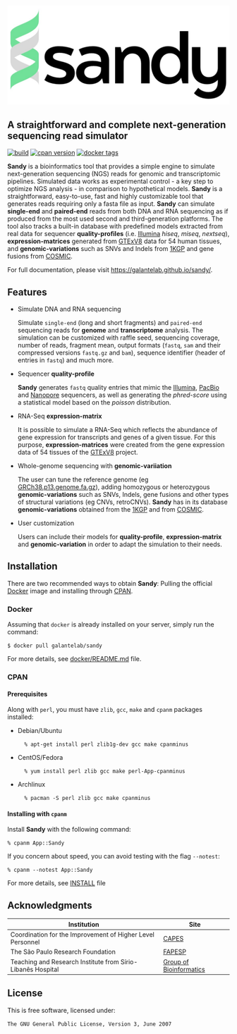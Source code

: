 [![Sandy logo](share/imgs/sandy.jpeg)](https://galantelab.github.io/sandy/)
## A straightforward and complete next-generation sequencing read simulator

[![build](https://github.com/galantelab/sandy/actions/workflows/ci.yml/badge.svg?branch=dev)](https://github.com/galantelab/sandy/actions/workflows/ci.yml)
[![cpan version](https://badge.fury.io/pl/App-Sandy.svg)](https://badge.fury.io/pl/App-Sandy)
[![docker tags](https://img.shields.io/badge/docker-%230db7ed.svg?style=flat&logo=docker&logoColor=white)](https://hub.docker.com/r/galantelab/sandy/tags)

**Sandy** is a bioinformatics tool that provides a simple engine to simulate next-generation
sequencing (NGS) reads for genomic and transcriptomic pipelines. Simulated data works as
experimental control \- a key step to optimize NGS analysis - in comparison to hypothetical
models. **Sandy** is a straightforward, easy-to-use, fast and highly customizable tool that
generates reads requiring only a fasta file as input. **Sandy** can simulate **single-end**
and **paired-end** reads from both DNA and RNA sequencing as if produced from the most used
second and third-generation platforms. The tool also tracks a built-in database with predefined
models extracted from real data for sequencer **quality-profiles** (i.e.
[Illumina](https://www.illumina.com/) *hiseq*, *miseq*, *nextseq*), **expression-matrices**
generated from [GTExV8](https://www.gtexportal.org/home/) data for 54 human tissues, and
**genomic-variations** such as SNVs and Indels from [1KGP](https://www.internationalgenome.org/)
and gene fusions from [COSMIC](https://cancer.sanger.ac.uk/cosmic).

For full documentation, please visit <https://galantelab.github.io/sandy/>.

## Features

* Simulate DNA and RNA sequencing

    Simulate `single-end` (long and short fragments) and `paired-end` sequencing reads for **genome**
    and **transcriptome** analysis. The simulation can be customized with raffle seed, sequencing
    coverage, number of reads, fragment mean, output formats (`fastq`, `sam` and their compressed
    versions `fastq.gz` and `bam`), sequence identifier (header of entries in `fastq`) and much more.

* Sequencer **quality-profile**

    **Sandy** generates `fastq` quality entries that mimic the [Illumina](https://www.illumina.com/),
    [PacBio](https://www.pacb.com/) and [Nanopore](https://nanoporetech.com/) sequencers, as well as
    generating the *phred-score* using a statistical model based on the *poisson* distribution.

* RNA-Seq **expression-matrix**

    It is possible to simulate a RNA-Seq which reflects the abundance of gene expression for transcripts
    and genes of a given tissue. For this purpose, **expression-matrices** were created from the gene
    expression data of 54 tissues of the [GTExV8](https://www.gtexportal.org/home/) project.

* Whole-genome sequencing with **genomic-variiation**

    The user can tune the reference genome (eg [GRCh38.p13.genome.fa.gz](https://www.gencodegenes.org/human/)),
    adding homozygous or heterozygous **genomic-variations** such as SNVs, Indels, gene fusions and other
    types of structural variations (eg CNVs, retroCNVs). **Sandy** has in its database **genomic-variations**
    obtained from the [1KGP](https://www.internationalgenome.org/) and from
    [COSMIC](https://cancer.sanger.ac.uk/cosmic).

* User customization

    Users can include their models for **quality-profile**, **expression-matrix** and **genomic-variation**
    in order to adapt the simulation to their needs.

## Installation

There are two recommended ways to obtain **Sandy**: Pulling the official [Docker](https://www.docker.com/)
image and installing through [CPAN](https://metacpan.org/).

### Docker

Assuming that `docker` is already installed on your server, simply run the command:

    $ docker pull galantelab/sandy

For more details, see [docker/README.md](https://github.com/galantelab/sandy/blob/master/docker/README.md)
file.

### CPAN

#### Prerequisites

Along with `perl`, you must have `zlib`, `gcc`, `make` and `cpanm` packages installed:

- Debian/Ubuntu

        % apt-get install perl zlib1g-dev gcc make cpanminus

- CentOS/Fedora

        % yum install perl zlib gcc make perl-App-cpanminus

- Archlinux

        % pacman -S perl zlib gcc make cpanminus

#### Installing with `cpanm`

Install **Sandy** with the following command:

    % cpanm App::Sandy

If you concern about speed, you can avoid testing with the flag `--notest`:

    % cpanm --notest App::Sandy

For more details, see [INSTALL](https://github.com/galantelab/sandy/blob/master/INSTALL) file

## Acknowledgments

| Institution | Site |
| --- | --- |
| Coordination for the Improvement of Higher Level Personnel | [CAPES](http://www.capes.gov.br/) |
| The São Paulo Research Foundation | [FAPESP](https://fapesp.br/en/about) |
| Teaching and Research Institute from Sírio-Libanês Hospital | [Group of Bioinformatics](https://www.bioinfo.mochsl.org.br/) |

## License

This is free software, licensed under:

    The GNU General Public License, Version 3, June 2007

